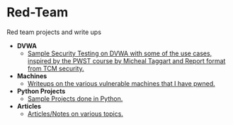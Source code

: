 # Red-Team
Red team projects and write ups

- <b>DVWA</b>
    - [Sample Security Testing on DVWA with some of the use cases, inspired by the PWST course by Micheal Taggart and Report format from TCM security.](https://github.com/kairos-diem/Red-Team/tree/main/DVWA)
- <b>Machines</b>
    - [Writeups on the various vulnerable machines that I have pwned. ](https://github.com/kairos-diem/Red-Team/tree/main/Machines)
- <b>Python Projects</b>
    - [Sample Projects done in Python.](https://github.com/kairos-diem/Red-Team/tree/main/Python_Projects)
- <b>Articles</b>
    - [Articles/Notes on various topics.](https://github.com/kairos-diem/Red-Team/tree/main/Articless)
